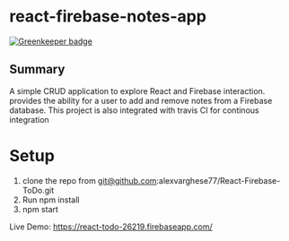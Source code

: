 # react-firebase-notes-app

[![Greenkeeper badge](https://badges.greenkeeper.io/alexvarghese77/React-Firebase-ToDo.svg)](https://greenkeeper.io/)

## Summary
A simple CRUD application to explore React and Firebase interaction. provides the ability for a user to add and remove notes from a Firebase database. This project is also integrated with travis CI for continous integration

# Setup
1. clone the repo from  git@github.com:alexvarghese77/React-Firebase-ToDo.git
1. Run npm install
1. npm start

Live Demo: https://react-todo-26219.firebaseapp.com/
